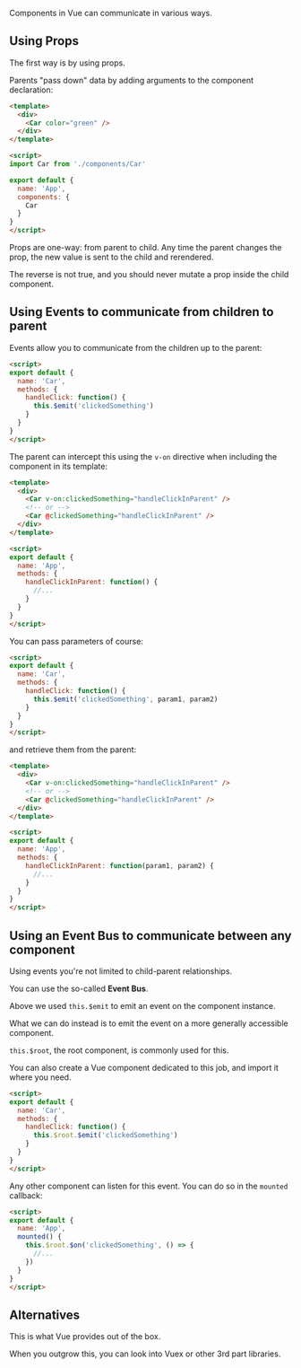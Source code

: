 Components in Vue can communicate in various ways.

## Using Props

The first way is by using props.

Parents "pass down" data by adding arguments to the component declaration:

```html
<template>
  <div>
    <Car color="green" />
  </div>
</template>

<script>
import Car from './components/Car'

export default {
  name: 'App',
  components: {
    Car
  }
}
</script>
```

Props are one-way: from parent to child. Any time the parent changes the prop, the new value is sent to the child and rerendered.

The reverse is not true, and you should never mutate a prop inside the child component.

## Using Events to communicate from children to parent

Events allow you to communicate from the children up to the parent:

```html
<script>
export default {
  name: 'Car',
  methods: {
    handleClick: function() {
      this.$emit('clickedSomething')
    }
  }
}
</script>
```

The parent can intercept this using the `v-on` directive when including the component in its template:

```html
<template>
  <div>
    <Car v-on:clickedSomething="handleClickInParent" />
    <!-- or -->
    <Car @clickedSomething="handleClickInParent" />
  </div>
</template>

<script>
export default {
  name: 'App',
  methods: {
    handleClickInParent: function() {
      //...
    }
  }
}
</script>
```

You can pass parameters of course:

```html
<script>
export default {
  name: 'Car',
  methods: {
    handleClick: function() {
      this.$emit('clickedSomething', param1, param2)
    }
  }
}
</script>
```

and retrieve them from the parent:

```html
<template>
  <div>
    <Car v-on:clickedSomething="handleClickInParent" />
    <!-- or -->
    <Car @clickedSomething="handleClickInParent" />
  </div>
</template>

<script>
export default {
  name: 'App',
  methods: {
    handleClickInParent: function(param1, param2) {
      //...
    }
  }
}
</script>
```

## Using an Event Bus to communicate between any component

Using events you're not limited to child-parent relationships.

You can use the so-called **Event Bus**.

Above we used `this.$emit` to emit an event on the component instance.

What we can do instead is to emit the event on a more generally accessible component.

`this.$root`, the root component, is commonly used for this.

You can also create a Vue component dedicated to this job, and import it where you need.

```html
<script>
export default {
  name: 'Car',
  methods: {
    handleClick: function() {
      this.$root.$emit('clickedSomething')
    }
  }
}
</script>
```

Any other component can listen for this event. You can do so in the `mounted` callback:

```html
<script>
export default {
  name: 'App',
  mounted() {
    this.$root.$on('clickedSomething', () => {
      //...
    })
  }
}
</script>
```

## Alternatives

This is what Vue provides out of the box.

When you outgrow this, you can look into Vuex or other 3rd part libraries.
